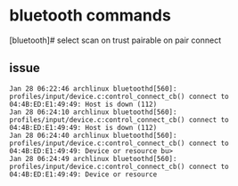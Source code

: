 # bluetooth commands

[bluetooth]#
select <cmac>
scan on
trust <mmac>
pairable on
pair <mmac>
connect <mmac>


## issue
```
Jan 28 06:22:46 archlinux bluetoothd[560]: profiles/input/device.c:control_connect_cb() connect to 04:4B:ED:E1:49:49: Host is down (112)
Jan 28 06:24:10 archlinux bluetoothd[560]: profiles/input/device.c:control_connect_cb() connect to 04:4B:ED:E1:49:49: Host is down (112)
Jan 28 06:24:40 archlinux bluetoothd[560]: profiles/input/device.c:control_connect_cb() connect to 04:4B:ED:E1:49:49: Device or resource bu>
Jan 28 06:24:49 archlinux bluetoothd[560]: profiles/input/device.c:control_connect_cb() connect to 04:4B:ED:E1:49:49: Device or resource
```
